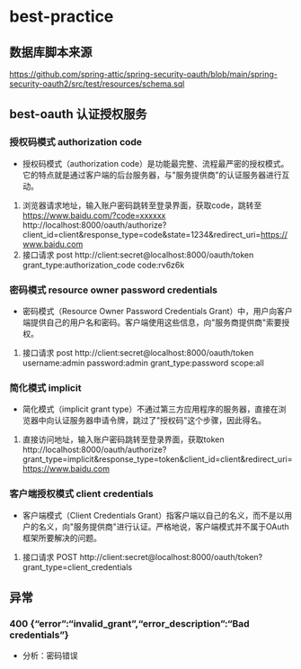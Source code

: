 # best-practice

## 数据库脚本来源
https://github.com/spring-attic/spring-security-oauth/blob/main/spring-security-oauth2/src/test/resources/schema.sql



## best-oauth 认证授权服务

### 授权码模式 authorization code
- 授权码模式（authorization code）是功能最完整、流程最严密的授权模式。它的特点就是通过客户端的后台服务器，与"服务提供商"的认证服务器进行互动。

1. 浏览器请求地址，输入账户密码跳转至登录界面，获取code，跳转至 https://www.baidu.com/?code=xxxxxx
   http://localhost:8000/oauth/authorize?client_id=client&response_type=code&state=1234&redirect_uri=https://www.baidu.com
2. 接口请求
post http://client:secret@localhost:8000/oauth/token
grant_type:authorization_code
code:rv6z6k



### 密码模式 resource owner password credentials
- 密码模式（Resource Owner Password Credentials Grant）中，用户向客户端提供自己的用户名和密码。客户端使用这些信息，向"服务商提供商"索要授权。
1. 接口请求
post http://client:secret@localhost:8000/oauth/token
username:admin
password:admin
grant_type:password
scope:all

### 简化模式 implicit
- 简化模式（implicit grant type）不通过第三方应用程序的服务器，直接在浏览器中向认证服务器申请令牌，跳过了"授权码"这个步骤，因此得名。
1. 直接访问地址，输入账户密码跳转至登录界面，获取token
http://localhost:8000/oauth/authorize?grant_type=implicit&response_type=token&client_id=client&redirect_uri=https://www.baidu.com



### 客户端授权模式 client credentials
- 客户端模式（Client Credentials Grant）指客户端以自己的名义，而不是以用户的名义，向"服务提供商"进行认证。严格地说，客户端模式并不属于OAuth框架所要解决的问题。
1. 接口请求
POST http://client:secret@localhost:8000/oauth/token?grant_type=client_credentials



## 异常

### 400 {“error”:“invalid_grant”,“error_description”:“Bad credentials”}
- 分析：密码错误
